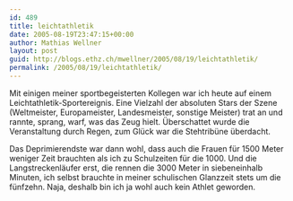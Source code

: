 ```yaml
---
id: 489
title: leichtathletik
date: 2005-08-19T23:47:15+00:00
author: Mathias Wellner
layout: post
guid: http://blogs.ethz.ch/mwellner/2005/08/19/leichtathletik/
permalink: /2005/08/19/leichtathletik/
---
```

Mit einigen meiner sportbegeisterten Kollegen war ich heute auf einem Leichtathletik-Sportereignis. Eine Vielzahl der absoluten Stars der Szene (Weltmeister, Europameister, Landesmeister, sonstige Meister) trat an und rannte, sprang, warf, was das Zeug hielt. Überschattet wurde die Veranstaltung durch Regen, zum Glück war die Stehtribüne überdacht. 

Das Deprimierendste war dann wohl, dass auch die Frauen für 1500 Meter weniger Zeit brauchten als ich zu Schulzeiten für die 1000. Und die Langstreckenläufer erst, die rennen die 3000 Meter in siebeneinhalb Minuten, ich selbst brauchte in meiner schulischen Glanzzeit stets um die fünfzehn. Naja, deshalb bin ich ja wohl auch kein Athlet geworden.